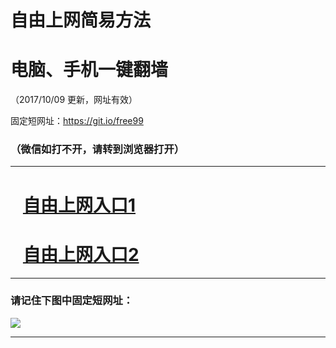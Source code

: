 ﻿# 自由上网简易方法

# 电脑、手机一键翻墙

（2017/10/09 更新，网址有效）

固定短网址：https://git.io/free99

### （微信如打不开，请转到浏览器打开）


***





# &nbsp;&nbsp; <a href="http://ft1262718918.fwq-tz-1001.info/fwqtz01.html?t=100900118836 " target="_blank">自由上网入口1</a>
# &nbsp;&nbsp; <a href="http://ft926030675.fwq-tz-1002.info/fwqtz02.html?t=100900119149 " target="_blank">自由上网入口2</a>
***

### 请记住下图中固定短网址：

<img src="https://s3-us-west-2.amazonaws.com/fwq-1001/yjfq-20170905okok.png" /> 


***

